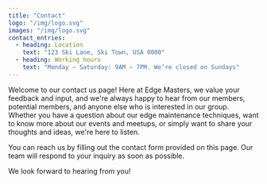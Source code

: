 ```yaml
---
title: "Contact"
logo: "/img/logo.svg"
images: "/img/logo.svg"
contact_entries:
  - heading: Location
    text: "123 Ski Lane, Ski Town, USA 0000"
  - heading: Working hours
    text: "Monday – Saturday: 9AM – 7PM. We’re closed on Sundays"
---
```


Welcome to our contact us page! Here at Edge Masters, we value your feedback and input, and we're always happy to hear from our members, potential members, and anyone else who is interested in our group. Whether you have a question about our edge maintenance techniques, want to know more about our events and meetups, or simply want to share your thoughts and ideas, we're here to listen.

You can reach us by filling out the contact form provided on this page. Our team will respond to your inquiry as soon as possible.

We look forward to hearing from you!
